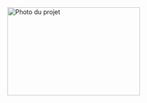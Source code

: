 <img src="images/WhatsApp Image 2025-09-16 à 17.12.57_25a887fb" alt="Photo du projet" width="300" height="200">

